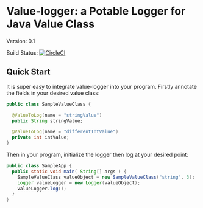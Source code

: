 # Value-logger: a Potable Logger for Java Value Class
Version: 0.1

Build Status: [![CircleCI](https://circleci.com/gh/Yumengliu/value-logger/tree/master.svg?style=svg)](https://circleci.com/gh/Yumengliu/value-logger/tree/master)

## Quick Start

It is super easy to integrate value-logger into your program. Firstly annotate the fields in your desired value class:

```java
public class SampleValueClass {

  @ValueToLog(name = "stringValue")
  public String stringValue;

  @ValueToLog(name = "differentIntValue")
  private int intValue;
}
```

Then in your program, initialize the logger then log at your desired point:

```java
public class SampleApp {
  public static void main( String[] args ) {
    SampleValueClass valueObject = new SampleValueClass("string", 3);
    Logger valueLogger = new Logger(valueObject);
    valueLogger.log();
  }
}
``` 